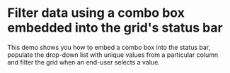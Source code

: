 # Filter data using a combo box embedded into the grid's status bar


<p>This demo shows you how to embed a combo box into the status bar, populate the drop-down list with unique values from a particular column and filter the grid when an end-user selects a value.</p>

<br/>


